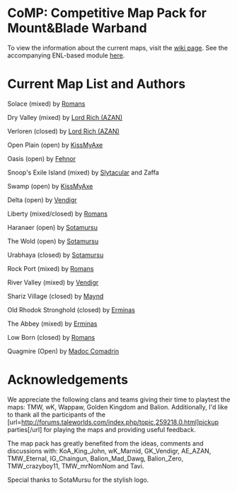 CoMP: Competitive Map Pack for Mount&amp;Blade Warband
====

To view the information about the current maps, visit the [wiki page](https://github.com/wbkiss/comp/wiki).
See the accompanying ENL-based module [here](https://github.com/wbkiss/comp_module).

Current Map List and Authors
============================
Solace (mixed) by [Romans](http://forums.taleworlds.com/index.php?action=profile;u=27951)

Dry Valley (mixed) by [Lord Rich (AZAN)](http://forums.taleworlds.com/index.php?action=profile;u=53689)

Verloren (closed) by [Lord Rich (AZAN)](http://forums.taleworlds.com/index.php?action=profile;u=53689)

Open Plain (open) by [KissMyAxe](http://forums.taleworlds.com/index.php?action=profile;u=154843)

Oasis (open) by [Fehnor](http://forums.taleworlds.com/index.php?action=profile;u=173810)

Snoop's Exile Island (mixed) by [Slytacular](http://forums.taleworlds.com/index.php?action=profile;u=57717) and Zaffa

Swamp (open) by [KissMyAxe](http://forums.taleworlds.com/index.php?action=profile;u=154843)

Delta (open) by [Vendigr](http://forums.taleworlds.com/index.php?action=profile;u=119410)

Liberty (mixed/closed) by [Romans](http://forums.taleworlds.com/index.php?action=profile;u=27951)

Haranaer (open) by [Sotamursu](http://forums.taleworlds.com/index.php?action=profile;u=129365)

The Wold (open) by [Sotamursu](http://forums.taleworlds.com/index.php?action=profile;u=129365)

Urabhaya (closed) by [Sotamursu](http://forums.taleworlds.com/index.php?action=profile;u=129365)

Rock Port (mixed) by [Romans](http://forums.taleworlds.com/index.php?action=profile;u=27951)

River Valley (mixed) by [Vendigr](http://forums.taleworlds.com/index.php?action=profile;u=119410)

Shariz Village (closed) by [Maynd](http://forums.taleworlds.com/index.php?action=profile;u=131950)

Old Rhodok Stronghold (closed) by [Erminas](http://forums.taleworlds.com/index.php?action=profile;u=81116)

The Abbey (mixed) by [Erminas](http://forums.taleworlds.com/index.php?action=profile;u=81116)

Low Born (closed) by [Romans](http://forums.taleworlds.com/index.php?action=profile;u=27951)

Quagmire (Open) by [Madoc Comadrin](http://forums.taleworlds.com/index.php?action=profile;u=83722)

Acknowledgements
================
We appreciate the following clans and teams giving their time to playtest the maps: TMW, wK, Wappaw, Golden Kingdom and Balion. Additionally, I'd like to thank all the participants of the [url=http://forums.taleworlds.com/index.php/topic,259218.0.html]pickup parties[/url] for playing the maps and providing useful feedback.

The map pack has greatly benefited from the ideas, comments and discussions with: KoA_King_John, wK_Marnid, GK_Vendigr, AE_AZAN, TMW_Eternal, IG_Chaingun, Balion_Mad_Dawg, Balion_Zero, TMW_crazyboy11, TMW_mrNomNom and Tavi.

Special thanks to SotaMursu for the stylish logo.